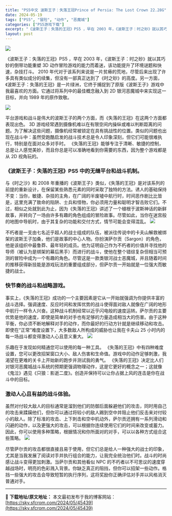 ```yaml
---
title: "PS5中文 波斯王子：失落王冠Prince of Persia: The Lost Crown 22.28G"
date: 2024-05-19
tags: ["PS5", "冒险", "动作", "恶魔城"]
categories: ["PS5游戏下载"]
excerpt: "《波斯王子：失落的王冠》PS5 ，早在 2003 年，《波斯王子：时之砂》就以其巧妙的倒带功能重塑 3D 动作冒险游戏的能力而着迷，该功能提升了环境谜题和快速，杂技打斗。 2010 年代对于该系列来说是一片贫瘠的荒地，尽管后来出现了许多具有类似成分的续集，但没有一部真正达到了《时之砂》的高度。另一方&hellip;"
layout: post
---
```


<img class="aligncenter" src="https://sky.sfcrom.com/wp-content/uploads/2024/05/c316f-Prince-of-Persia-The-Lost-Crown-PS5-Free-Download-Romslab-4.png" />

《波斯王子：失落的王冠》PS5 ，早在 2003 年，《波斯王子：时之砂》就以其巧妙的倒带功能重塑 3D 动作冒险游戏的能力而着迷，该功能提升了环境谜题和快速，杂技打斗。 2010 年代对于该系列来说是一片贫瘠的荒地，尽管后来出现了许多具有类似成分的续集，但没有一部真正达到了《时之砂》的高度。另一方面，《波斯王子：失落的王冠》是一片绿洲，它终于捕捉到了原版《波斯王子》游戏中我最喜欢的方面。它通过将系列中的最佳概念融入到 2D 银河恶魔城中来实现这一目标，并向 1989 年的原作致敬。

<img src="https://sky.sfcrom.com/wp-content/uploads/2024/05/20240519155455-e218b.jpeg" />

<span>平台游戏和战斗是伟大的波斯王子的两个方面，而《失落的王冠》在这两个方面都表现出色。 3D 游戏经常遇到摄像机难以在有限空间内操纵或难以判断距离的问题。为了解决这些问题，摄像机经常被锁定在具有挑战性的位置。类似的问题也出现在战斗中：虽然受跑酷启发的战斗技术总是令人印象深刻，但它们可能很难执行，特别是在面对众多对手时。 《失落的王冠》能够专注于清晰、敏捷的控制，总是让人感觉美妙，而且你总是可以准确地看到你需要的东西，因为整个游戏都是从 2D 视角玩的。</span>
<h3><span>《波斯王子：失落的王冠》PS5 中的无缝平台和战斗机制。</span></h3>
<span>与《时之沙》和 2008 年重播的《波斯王子》类似，《失落的王冠》是对该系列的前提的重新设计，在保留某些熟悉元素的同时采取了独特的方法。诱人的基础保持不变：当你，敏捷、杂技的主角，在广阔的半废墟中航行时，时间恶作剧比比皆是，这里充满了致命的陷阱、士兵和怪物，你必须用力量和聪明才智击败它们。不过，相似之处就到此为止，因为《失落的王冠》讲述了一个植根于波斯神话的新鲜故事，并转向了一场由许多有趣的角色组成的冒险故事。尽管如此，当你在迷宫般的地图中导航时，由于其复杂的功能和交付方式，情节可能会变得混乱。</span>

<img src="https://sky.sfcrom.com/wp-content/uploads/2024/05/20240519155458-36d59.jpeg" />

<span>不朽者是一支由七名近乎超人的战士组成的队伍，被派往传说中的卡夫山解救被绑架的波斯王子加桑，他们是故事的中心人物。你扮演萨尔贡（Sargon）的角色，他是该组织中最鲁莽、最年轻的成员。他为证明自己作为不朽者的价值并寻找他的导师（被认为是绑架的幕后黑手）而进行的战斗，使他在整个错综复杂但相当可预测的冒险中成为一个有趣的角色。尽管这是一款类银河战士恶魔城，并且随着时间的推移获得新技能是游戏玩法的重要组成部分，但萨尔贡一开始就是一位强大而敏捷的战士。</span>
<h3><span>快节奏的战斗和战略游戏。</span></h3>
<span>事实上，《失落的王冠》成功的一个主要因素是它从一开始就强调为你提供丰富的战斗选择。强调速度、反应时间和发挥优势的战斗使得面对敌人就像在广阔的地形中航行一样令人兴奋。这种战斗机制经常以近乎闪电般的速度运转。萨尔贡的主要优势是他的速度，即使是简单的对手也有足够的力量造成相当大的伤害。由于这种平衡，你必须不断地解释对手的动作，而你最好的行动方针就是继续移动和攻击。即使在“正常”难度设置下，大多数敌人所构成的威胁也让我在卡夫山 25 小时内的每一场战斗都变得激动人心且意义重大。</span>

<img src="https://sky.sfcrom.com/wp-content/uploads/2024/05/20240519155459-889aa.jpeg" />

<span>乐趣在于发现如何精通您可以使用的每一种工具。 《失落的王冠》中有四种难度设置，您可以更改招架窗口大小、敌人伤害和生命值。游戏中的动作足够刺激，我渴望在更难的关卡上开始新的跑步并测试我的勇气。 《失落的王冠》决定比人们对银河恶魔城战斗系统的预期更强调物理动作，这是它更好的概念之一；这就像《鬼泣》遇见《只狼：影逝二度》。创造并保持可以让你占据上风的连击是你在战斗中的目标。</span>
<h3><span>激动人心且有益的战斗体验。</span></h3>
<span>虽然对付较大敌人的目标通常是溜到他们的防御后面躲避他们的攻击，同时用自己的攻击来蹂躏他们，但你可以通过将较小的敌人踢到空中并阻止他们反击来对付较小的敌人。除了标准的攻击、上下刺击和空中机动外，萨尔贡还拥有一系列滑动和闪避的动作，以及更强大的攻击，可以根据你连续使用它们的时间来改变或蓄力。因此，你可以使用多种策略，根据情况和你所面对的对手，可以以各种方式组合这些策略。</span>

<img src="https://sky.sfcrom.com/wp-content/uploads/2024/05/20240519155500-33b2b.jpeg" />

尽管萨尔贡的攻击都很直接且易于使用，但它们总是给人一种强大的战士的印象，尤其是当我发展了阅读对手并执行组合的能力，让我完全统治他们时。战斗的时尚感让战斗变得更加刺激。当萨尔贡和其他看似 NPC 的不朽者以不可思议的速度穿越战场时，明亮的色彩溅入背景。你缺乏真正的阻挡，但你可以招架一些动作。格挡一些强大的攻击会导致短暂的执行序列，这将奖励你正确评估对手并以风格消灭普通对手。

---
📖 **下载地址/原文地址：** 本文最初发布于我的博客网站：[https://sky.sfcrom.com/2024/05/45439](https://sky.sfcrom.com/2024/05/45439)
